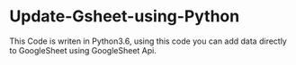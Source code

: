 # Update-Gsheet-using-Python
This Code is writen in Python3.6, using this code you can add data directly to GoogleSheet using GoogleSheet Api.
